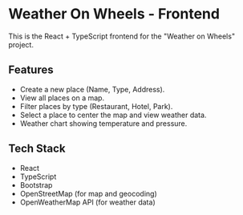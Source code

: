 # Weather On Wheels - Frontend

This is the React + TypeScript frontend for the "Weather on Wheels" project.

## Features

- Create a new place (Name, Type, Address).
- View all places on a map.
- Filter places by type (Restaurant, Hotel, Park).
- Select a place to center the map and view weather data.
- Weather chart showing temperature and pressure.

## Tech Stack

- React
- TypeScript
- Bootstrap
- OpenStreetMap (for map and geocoding)
- OpenWeatherMap API (for weather data)